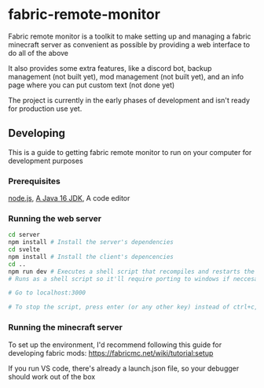 # fabric-remote-monitor

Fabric remote monitor is a toolkit to make setting up and managing a fabric minecraft server as convenient as possible by providing a web interface to do all of the above

It also provides some extra features, like a discord bot, backup management (not built yet), mod management (not built yet), and an info page where you can put custom text (not done yet)

The project is currently in the early phases of development and isn't ready for production use yet.

## Developing

This is a guide to getting fabric remote monitor to run on your computer for development purposes

### Prerequisites

[node.js](https://nodejs.org/en/),
[A Java 16 JDK](https://adoptopenjdk.net/),
A code editor

### Running the web server

```sh
cd server
npm install # Install the server's dependencies
cd svelte
npm install # Install the client's depencencies
cd ..
npm run dev # Executes a shell script that recompiles and restarts the server when server files are changed, and hot reloads the webpage when client files are changed
# Runs as a shell script so it'll require porting to windows if neccesary

# Go to localhost:3000

# To stop the script, press enter (or any other key) instead of ctrl+c, this'll automatically clean up the forked processes
```

### Running the minecraft server

To set up the environment, I'd recommend following this guide for developing fabric mods: https://fabricmc.net/wiki/tutorial:setup

If you run VS code, there's already a launch.json file, so your debugger should work out of the box
